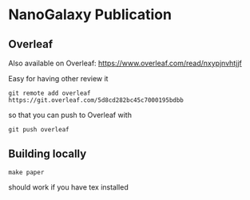 # NanoGalaxy Publication


## Overleaf

Also available on Overleaf: https://www.overleaf.com/read/nxypjnvhtjjf

Easy for having other review it

```
git remote add overleaf https://git.overleaf.com/5d8cd282bc45c7000195bdbb
```

so that you can push to Overleaf with

```
git push overleaf
```

## Building locally

```
make paper
```

should work if you have tex installed




